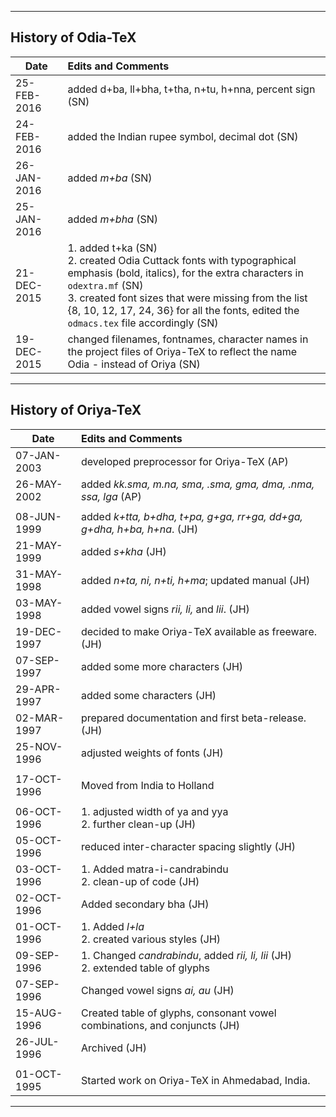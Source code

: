--------------------------------
History of Odia-TeX
--------------------------------
|  Date        |   Edits and Comments               |
|---           |:---                                |
|  25-FEB-2016 | added d+ba, ll+bha, t+tha, n+tu, h+nna, percent sign (SN) |
|  24-FEB-2016 | added the Indian rupee symbol, decimal dot (SN) |
|  26-JAN-2016 | added *m+ba* (SN)                  |
|  25-JAN-2016 | added *m+bha* (SN)                 |
|  21-DEC-2015 |  1. added t+ka (SN)<br /> 2. created Odia Cuttack fonts with typographical emphasis (bold, italics), for the extra characters in <code>odextra.mf</code> (SN)  <br /> 3. created font sizes that were missing from the list {8, 10, 12, 17, 24, 36} for all the fonts, edited the <code>odmacs.tex</code> file accordingly (SN)|
|  19-DEC-2015 |  changed filenames, fontnames, character names in the project files of Oriya-TeX to reflect the name Odia - instead of Oriya (SN) |

---------------------------------
History of Oriya-TeX
---------------------------------
|  Date        |   Edits  and Comments              |
|-----         |:------                             |
| 07-JAN-2003  | developed preprocessor for Oriya-TeX (AP) |
| 26-MAY-2002  | added *kk.sma, m.na, sma, .sma, gma, dma, .nma, ssa, lga* (AP) |
|              |                                    |
|  08-JUN-1999 | added *k+tta, b+dha, t+pa, g+ga, rr+ga, dd+ga, g+dha, h+ba, h+na*. (JH) |
|  21-MAY-1999 | added *s+kha* (JH) |
|  31-MAY-1998 | added *n+ta, ni, n+ti, h+ma*; updated manual (JH) |
|  03-MAY-1998 | added vowel signs *rii, li,* and *lii*. (JH) |
|  19-DEC-1997 | decided to make Oriya-TeX available as freeware. (JH) |
|  07-SEP-1997 | added some more characters (JH) |
|  29-APR-1997 | added some characters (JH) |
|  02-MAR-1997 | prepared documentation and first beta-release. (JH) |
|  25-NOV-1996 | adjusted weights of fonts (JH) |
|              |                                |
|  17-OCT-1996 | Moved from India to Holland |
|              |                             |  
|  06-OCT-1996 | 1. adjusted width of ya and yya <br /> 2. further clean-up (JH) |
|  05-OCT-1996 | reduced inter-character spacing slightly (JH) |
|  03-OCT-1996 | 1. Added matra-i-candrabindu <br /> 2. clean-up of code (JH) |
|  02-OCT-1996 | Added secondary bha (JH) |
|  01-OCT-1996 | 1. Added *l+la* <br /> 2. created various styles (JH) |
|  09-SEP-1996 | 1. Changed *candrabindu*, added *rii, li, lii* (JH) <br /> 2. extended table of glyphs |
|  07-SEP-1996 | Changed vowel signs *ai, au* (JH) |
|  15-AUG-1996 | Created table of glyphs, consonant vowel combinations, and conjuncts (JH) |
|  26-JUL-1996 | Archived (JH) |
|              |                       |
|  01-OCT-1995 | Started work on Oriya-TeX in Ahmedabad, India. |
---
